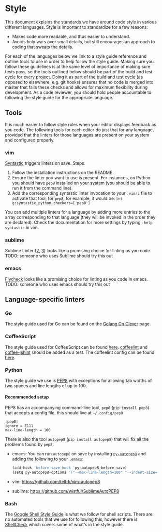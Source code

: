 # Style

This document explains the standards we have around code style in various different languages.
Style is important to standardize for a few reasons:

* Makes code more readable, and thus easier to understand.
* Avoids holy wars over small details, but still encourages an approach to coding that sweats the details.

For each of the languages below we link to a style guide reference and outline tools to use in order to help follow the style guide.
Making sure you follow these guidelines is at the same level of importance of making sure tests pass, so the tools outlined below should be part of the build and test cycle for every project.
Doing it as part of the build and test cycle (as opposed to elsewhere, e.g. git hooks) ensures that no code is merged into master that fails these checks and allows for maximum flexibility during development.
As a code reviewer, you should hold people accountable to following the style guide for the appropriate language.

## Tools

It is much easier to follow style rules when your editor displays feedback as you code. The following tools for each editor do just that for any language, provided that the linters for those languages are present on your system and configured properly.

### vim

[Syntastic](https://github.com/scrooloose/syntastic) triggers linters on save. Steps:

1. Follow the installation instructions on the README.
2. Ensure the linter you want to use is present. For instances, on Python you should have `pep8` installed on your system (you should be able to run it from the command line).
3. Add the corresponding syntastic linter invocation to your `.vimrc` file to activate that tool; for `pep8`, for example, it would be: `let g:syntastic_python_checkers=['pep8']`

You can add multiple linters for a language by adding more entries to the array corresponding to that language (they will be invoked in the order they are declared). Check the documentation for more settings by typing `:help syntastic` in vim.

### sublime

Sublime Linter ([2](https://github.com/SublimeLinter/SublimeLinter-for-ST2), [3](https://github.com/SublimeLinter/SublimeLinter3)) looks like a promising choice for linting as you code. TODO: someone who uses Sublime should try this out

### emacs

[Flycheck](https://github.com/flycheck/flycheck) looks like a promising choice for linting as you code in emacs. TODO: someone who uses emacs should try this out

## Language-specific linters

### Go

The style guide used for Go can be found on the [Golang On Clever](./golang/README.md) page.

### CoffeeScript

The style guide used for CoffeeScript can be found [here](https://github.com/Clever/coffeescript-style-guide). [coffeelint](https://github.com/clutchski/coffeelint) and [coffee-jshint](https://github.com/Clever/coffee-jshint) should be added as a test. The coffeelint config can be found [here](https://github.com/Clever/coffeescript-style-guide/blob/master/coffeelint-config.json).

### Python

The style guide we use is [PEP8](http://legacy.python.org/dev/peps/pep-0008/) with exceptions for allowing tab widths of two spaces and line lengths of up to 100.

#### Recommended setup

PEP8 has an accompanying command-line tool, `pep8` (`pip install pep8`) that accepts a config file, this should live at `~/.config/pep8`

```
[pep8]
ignore = E111
max-line-length = 100
```

There is also the tool `autopep8` (`pip install autopep8`) that will fix all the problems found by `pep8`.

* emacs: You can run `autopep8` on save by installing [`py-autopep8`](https://github.com/paetzke/py-autopep8.el) and adding the following to your `.emacs`:

    ```Makefile
    (add-hook 'before-save-hook 'py-autopep8-before-save)
    (setq py-autopep8-options '("--max-line-length=100" "--indent-size=2"))
    ```

* vim: https://github.com/tell-k/vim-autopep8

* sublime: https://github.com/wistful/SublimeAutoPEP8

### Bash

The [Google Shell Style Guide](https://google-styleguide.googlecode.com/svn/trunk/shell.xml) is what we follow for shell scripts.
There are no automated tools that we use for following this, however there is [ShellCheck](http://www.shellcheck.net/about.html) which covers some of what's in the style guide.

